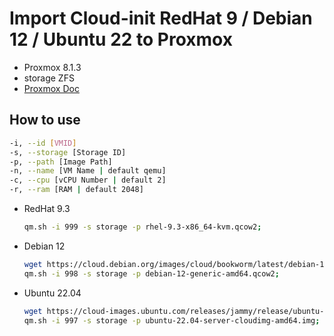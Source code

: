 # Import Cloud-init RedHat 9 / Debian 12 / Ubuntu 22 to Proxmox

- Proxmox 8.1.3
- storage ZFS
- [Proxmox Doc](https://pve.proxmox.com/wiki/Cloud-Init_Support)

## How to use

```sh
-i, --id [VMID]
-s, --storage [Storage ID]
-p, --path [Image Path]
-n, --name [VM Name | default qemu]
-c, --cpu [vCPU Number | default 2]
-r, --ram [RAM | default 2048]
```

- RedHat 9.3
  ```sh
  qm.sh -i 999 -s storage -p rhel-9.3-x86_64-kvm.qcow2;
  ```
- Debian 12
  ```sh
  wget https://cloud.debian.org/images/cloud/bookworm/latest/debian-12-generic-amd64.qcow2;
  qm.sh -i 998 -s storage -p debian-12-generic-amd64.qcow2;
  ```
- Ubuntu 22.04
  ```sh
  wget https://cloud-images.ubuntu.com/releases/jammy/release/ubuntu-22.04-server-cloudimg-amd64.img;
  qm.sh -i 997 -s storage -p ubuntu-22.04-server-cloudimg-amd64.img;
  ```
